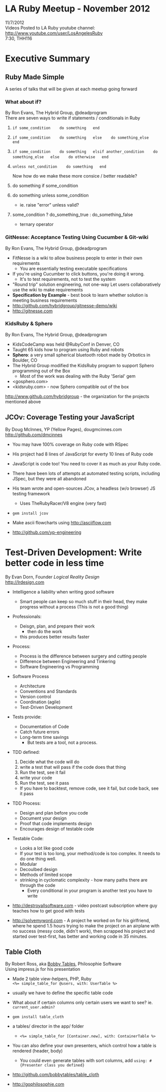 # LA Ruby Meetup - November 2012  
11/7/2012  
Videos Posted to LA Ruby youtube channel: <http://www.youtube.com/user/LosAngelesRuby>  
7:30, THH116

# Executive Summary

## Ruby Made Simple
A series of talks that will be given at each meetup going forward

### What about if?
By Ron Evans, The Hybrid Group, @deadprogram  
There are seven ways to write if statements / conditionals in Ruby

1.  `if some_condition  
      `&nbsp;&nbsp;`do something  
    end`
2.  `if some_condition  
      `&nbsp;&nbsp;`do something  
    else  
      `&nbsp;&nbsp;`do something_else  
    end`
3.  `if some_condition  
      `&nbsp;&nbsp;`do something  
    elsif another_condition  
      `&nbsp;&nbsp;`do something_else  
    else  
      `&nbsp;&nbsp;`do otherwise  
    end`
4.  `unless not_condition  
      `&nbsp;&nbsp;`do something  
    end`
    
    Now how do we make these more consice / better readable?

5.  do something if some_condition
6.  do something unless some_condition
    - ie. raise "error" unless valid?
7.  some_condition ? do_something_true : do_something_false
    - ternary operator

### GitNesse: Acceptance Testing Using Cucumber & Git-wiki
By Ron Evans, The Hybrid Group, @deadprogram

- FitNesse is a wiki to allow business people to enter in their own requirements
    - You are essentially testing executable specifications
- If you're using Cucumber to click buttons, you're doing it wrong.
    - It's to test requirements, not to test the system
- "Round trip" solution engineering, not one-way
    Let users collaboratively use the wiki to make requirements
- **Specification by Example** - best book to learn whether solution is meeting business requirements
- <http://github.com/hybridgroup/gitnesse-demo/wiki>
- <http://gitnesse.com>

### KidsRuby & Sphero
By Ron Evans, The Hybrid Group, @deadprogram

- KidsCodeCamp was held @RubyConf in Denver, CO
- Taught 65 kids how to program using Ruby and robots   
- **Sphero**: a very small spherical bluetooth robot made by Orbotics in Boulder, CO
- The Hybrid Group modified the KidsRuby program to support Sphero programming out of the Box
    - Most of the work was dealing with the Ruby 'Serial' gem
- <gosphero.com>
- <kidsruby.com> - now Sphero compatible out of the box

<http://www.github.com/hybridgroup> - the organization for the projects mentioned above

## JCOv: Coverage Testing your JavaScript
By Doug McInnes, YP (Yellow Pages), dougmcinnes.com  
<http://github.com/dmcinnes>  

- You may have 100% coverage on Ruby code with RSpec
- His project had 8 lines of JavaScript for everty 10 lines of Ruby code
- JavaScript is code too! You need to cover it as much as your Ruby code.
- There have been lots of attempts at automated testing scripts, including JSpec, but they were all abandoned
- His team wrote and open-sources JCov, a headless (w/o browser) JS testing framework
    - Uses TheRubyRacer/V8 engine (very fast)

- `gem install jcov`
- Make ascii flowcharts using <http://asciiflow.com>
- <http://github.com/yp-engineering>

# Test-Driven Development: Write better code in less time
By Evan Dorn, Founder *Logical Reality Design*  
<http://lrdesign.com>

- Intelligence a liability when writing good software
    - Smart people can keep so much stuff in their head, they make progress without a process (This is not a good thing)
- Professionals:
    - Deisgn, plan, and prepare their work
        - then do the work
    - this produces better results faster
- Process:
    - Process is the difference between surgery and cutting people
    - Difference between Engineering and Tinkering
    - Software Engineering vs Programming
- Software Process
    - Architecture
    - Conventions and Standards
    - Version control
    - Coordination (agile)
    - Test-Driven Development
- Tests provide:
    - Documentation of Code
    - Catch future errors
    - Long-term time savings
      - But tests are a tool, not a process.
- TDD defined:
    1. Decide what the code will do
    2. write a test that will pass if the code does that thing
    3. Run the test, see it fail
    4. write your code
    5. Run the test, see it pass
    - If you have to backtest, remove code, see it fail, but code back, see it pass
- TDD Process:
    - Design and plan before you code
    - Document your design
    - Proof that code implements design
    - Encourages design of testable code
- Testable Code:
    - Looks a lot like good code
    - If your test is too long, your method/code is too complex. It needs to do one thing well.
    - Modular
    - Decoulbed design
    - Methods of limited scope
    - strinking in cyclomatic complexity - how many paths there are through the code
        - Every conditional in your program is another test you have to write

- <http://destroyallsoftware.com> - video postcast subscription where guy teaches how to get good with tests
- <http://solvemyword.com> - A project he worked on for his girlfriend, where he spend 1.5 hours trying to make the project on an airplane with no success (messy code, didn't work), then scrapped his project and started over test-first, has better and working code in 35 minutes.

## Table Cloth
By Robert Ross, aka [Bobby Tables](http://xkcd.com/327), Philosophie Software  
Using impress.js for his presentation

- Made 2 table view-helpers, PHP, Ruby  
`<%= simple_table_for @users, with: UserTable %>`
- usually we have to define the specific table code
- What about if certain columns only certain users we want to see? ie. `current_user.admin?`
- `gem install table_cloth`
- a tables/ director in the app/ folder
    - `<%= simple_table_for [Container.new], with: ContainerTable %>`
- You can also define your own presenters, which control how a table is rendered (header, body)
    - You could even generate tables with sort columns, add `using: #{Presenter class you defined}`

- <http://github.com/bobbytables/table_cloth>
- <http://gophilosophie.com>